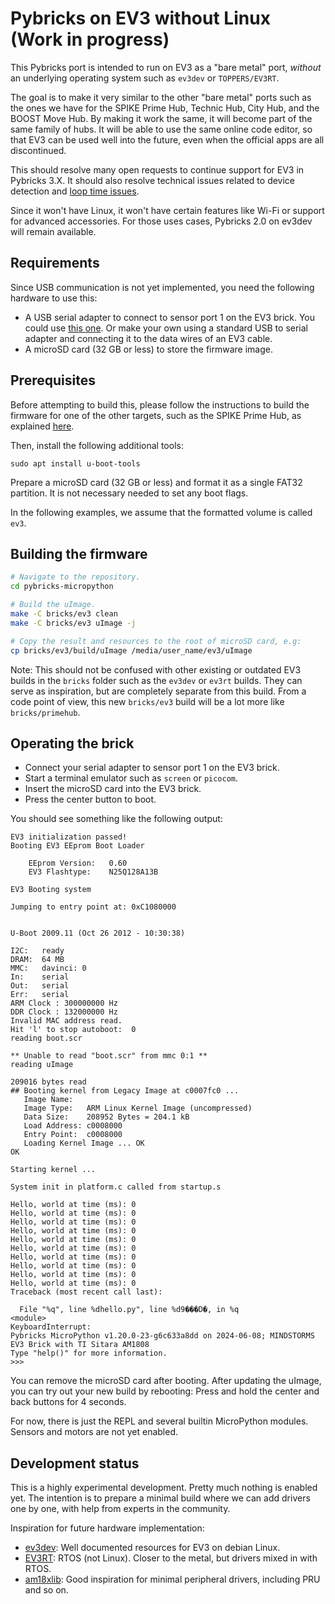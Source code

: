 # Pybricks on EV3 without Linux (Work in progress)

This Pybricks port is intended to run on EV3 as a "bare metal" port, _without_
an underlying operating system such as `ev3dev` or `TOPPERS/EV3RT`.

The goal is to make it very similar to the other "bare metal" ports such as the
ones we have for the SPIKE Prime Hub, Technic Hub, City Hub, and the BOOST Move
Hub. By making it work the same, it will become part of the same family of
hubs. It will be able to use the same online code editor, so that EV3 can be
used well into the future, even when the official apps are all discontinued.

This should resolve many open requests to continue support for EV3 in Pybricks
3.X. It should also resolve technical issues related to device detection and
[loop time issues](https://github.com/pybricks/support/issues/1035).

Since it won't have Linux, it won't have certain features like Wi-Fi or support
for advanced accessories. For those uses cases, Pybricks 2.0 on ev3dev will
remain available.

## Requirements

Since USB communication is not yet implemented, you need the following hardware
to use this:

- A USB serial adapter to connect to sensor port 1 on the EV3 brick. You could
use [this one](http://www.mindsensors.com/ev3-and-nxt/40-console-adapter-for-ev3).
Or make your own using a standard USB to serial adapter and connecting it to the
data wires of an EV3 cable.
- A microSD card (32 GB or less) to store the firmware image.

## Prerequisites

Before attempting to build this, please follow the instructions to build the
firmware for one of the other targets, such as the SPIKE Prime Hub, as
explained [here](../../CONTRIBUTING.md).

Then, install the following additional tools:

```
sudo apt install u-boot-tools
```

Prepare a microSD card (32 GB or less) and format it as a single FAT32
partition. It is not necessary needed to set any boot flags.

In the following examples, we assume that the formatted volume is called
`ev3`.

## Building the firmware


```bash
# Navigate to the repository.
cd pybricks-micropython

# Build the uImage.
make -C bricks/ev3 clean
make -C bricks/ev3 uImage -j

# Copy the result and resources to the root of microSD card, e.g:
cp bricks/ev3/build/uImage /media/user_name/ev3/uImage

```

Note: This should not be confused with other existing or outdated EV3 builds in the `bricks` folder such as the `ev3dev` or `ev3rt` builds. They can serve as inspiration, but are completely separate from this build. From a code point of view, this new `bricks/ev3` build will be a lot more like `bricks/primehub`.

## Operating the brick

- Connect your serial adapter to sensor port 1 on the EV3 brick.
- Start a terminal emulator such as `screen` or `picocom`.
- Insert the microSD card into the EV3 brick.
- Press the center button to boot.

You should see something like the following output:

```
EV3 initialization passed!
Booting EV3 EEprom Boot Loader

	EEprom Version:   0.60
	EV3 Flashtype:    N25Q128A13B

EV3 Booting system 

Jumping to entry point at: 0xC1080000


U-Boot 2009.11 (Oct 26 2012 - 10:30:38)

I2C:   ready
DRAM:  64 MB
MMC:   davinci: 0
In:    serial
Out:   serial
Err:   serial
ARM Clock : 300000000 Hz
DDR Clock : 132000000 Hz
Invalid MAC address read.
Hit 'l' to stop autoboot:  0 
reading boot.scr

** Unable to read "boot.scr" from mmc 0:1 **
reading uImage

209016 bytes read
## Booting kernel from Legacy Image at c0007fc0 ...
   Image Name:   
   Image Type:   ARM Linux Kernel Image (uncompressed)
   Data Size:    208952 Bytes = 204.1 kB
   Load Address: c0008000
   Entry Point:  c0008000
   Loading Kernel Image ... OK
OK

Starting kernel ...

System init in platform.c called from startup.s

Hello, world at time (ms): 0
Hello, world at time (ms): 0
Hello, world at time (ms): 0
Hello, world at time (ms): 0
Hello, world at time (ms): 0
Hello, world at time (ms): 0
Hello, world at time (ms): 0
Hello, world at time (ms): 0
Hello, world at time (ms): 0
Hello, world at time (ms): 0
Traceback (most recent call last):

  File "%q", line %dhello.py", line %d9���D�, in %q
<module>
KeyboardInterrupt:
Pybricks MicroPython v1.20.0-23-g6c633a8dd on 2024-06-08; MINDSTORMS EV3 Brick with TI Sitara AM1808
Type "help()" for more information.
>>> 
```

You can remove the microSD card after booting. After updating the uImage, you
can try out your new build by rebooting: Press and hold the center and back
buttons for 4 seconds.

For now, there is just the REPL and several builtin MicroPython modules.
Sensors and motors are not yet enabled.

## Development status

This is a highly experimental development. Pretty much nothing is enabled yet.
The intention is to prepare a minimal build where we can add drivers one by
one, with help from experts in the community.

Inspiration for future hardware implementation:
- [ev3dev](https://www.ev3dev.org/docs/kernel-hackers-notebook/ev3dev-linux-kernel/): Well documented resources for EV3 on debian Linux.
- [EV3RT](https://github.com/pybricks/ev3rt-lib): RTOS (not Linux). Closer to the metal, but drivers mixed in with RTOS.
- [am18xlib](https://github.com/pybricks/am18x-lib-ev3): Good inspiration for minimal peripheral drivers, including PRU and so on.
